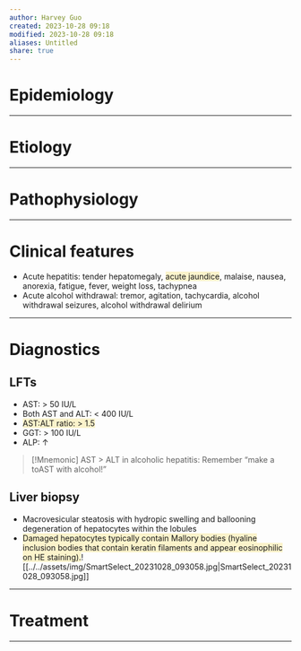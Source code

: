 ```yaml
---
author: Harvey Guo
created: 2023-10-28 09:18
modified: 2023-10-28 09:18
aliases: Untitled
share: true
---
```


# Epidemiology


---
# Etiology


---
# Pathophysiology


---
# Clinical features
- Acute hepatitis: tender hepatomegaly, <span style="background:rgba(240, 200, 0, 0.2)">acute jaundice</span>, malaise, nausea, anorexia, fatigue, fever, weight loss, tachypnea
- Acute alcohol withdrawal: tremor, agitation, tachycardia, alcohol withdrawal seizures, alcohol withdrawal delirium

---
# Diagnostics
## LFTs
- AST: > 50 IU/L
- Both AST and ALT: < 400 IU/L
- <span style="background:rgba(240, 200, 0, 0.2)">AST:ALT ratio: > 1.5</span>
- GGT: > 100 IU/L
- ALP: ↑
>[!Mnemonic] 
>AST > ALT in alcoholic hepatitis: Remember “make a toAST with alcohol!”

## Liver biopsy
- Macrovesicular steatosis with hydropic swelling and ballooning degeneration of hepatocytes within the lobules
- <span style="background:rgba(240, 200, 0, 0.2)">Damaged hepatocytes typically contain Mallory bodies (hyaline inclusion bodies that contain keratin filaments and appear eosinophilic on HE staining).</span>![[../../assets/img/SmartSelect_20231028_093058.jpg|SmartSelect_20231028_093058.jpg]]

---
# Treatment


---


